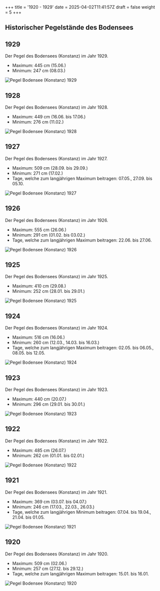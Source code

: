 +++
title = '1920 - 1929'
date = 2025-04-02T11:41:57Z
draft = false
weight = 5
+++

## Historischer Pegelstände des Bodensees

## 1929

Der Pegel des Bodensees (Konstanz) im Jahr 1929.

- Maximum: 445 cm (15.06.)
- Minimum: 247 cm (08.03.)

![Pegel Bodensee (Konstanz) 1929](/images/DE/graphs_historic/longterm_DE_1929.png)

## 1928

Der Pegel des Bodensees (Konstanz) im Jahr 1928.

- Maximum: 449 cm (16.06. bis 17.06.)
- Minimum: 276 cm (11.02.)

![Pegel Bodensee (Konstanz) 1928](/images/DE/graphs_historic/longterm_DE_1928.png)

## 1927

Der Pegel des Bodensees (Konstanz) im Jahr 1927.

- Maximum: 509 cm (28.09. bis 29.09.)
- Minimum: 271 cm (17.02.)
- Tage, welche zum langjährigen Maximum beitragen: 07.05., 27.09. bis 05.10.

![Pegel Bodensee (Konstanz) 1927](/images/DE/graphs_historic/longterm_DE_1927.png)

## 1926

Der Pegel des Bodensees (Konstanz) im Jahr 1926.

- Maximum: 555 cm (26.06.)
- Minimum: 291 cm (01.02. bis 03.02.)
- Tage, welche zum langjährigen Maximum beitragen: 22.06. bis 27.06.

![Pegel Bodensee (Konstanz) 1926](/images/DE/graphs_historic/longterm_DE_1926.png)

## 1925

Der Pegel des Bodensees (Konstanz) im Jahr 1925.

- Maximum: 410 cm (29.08.)
- Minimum: 252 cm (28.01. bis 29.01.)

![Pegel Bodensee (Konstanz) 1925](/images/DE/graphs_historic/longterm_DE_1925.png)

## 1924

Der Pegel des Bodensees (Konstanz) im Jahr 1924.

- Maximum: 516 cm (16.06.)
- Minimum: 260 cm (12.03., 14.03. bis 16.03.)
- Tage, welche zum langjährigen Maximum beitragen: 02.05. bis 06.05., 08.05. bis 12.05.

![Pegel Bodensee (Konstanz) 1924](/images/DE/graphs_historic/longterm_DE_1924.png)

## 1923

Der Pegel des Bodensees (Konstanz) im Jahr 1923.

- Maximum: 440 cm (20.07.)
- Minimum: 296 cm (29.01. bis 30.01.)

![Pegel Bodensee (Konstanz) 1923](/images/DE/graphs_historic/longterm_DE_1923.png)

## 1922

Der Pegel des Bodensees (Konstanz) im Jahr 1922.

- Maximum: 485 cm (26.07.)
- Minimum: 262 cm (01.01. bis 02.01.)

![Pegel Bodensee (Konstanz) 1922](/images/DE/graphs_historic/longterm_DE_1922.png)

## 1921

Der Pegel des Bodensees (Konstanz) im Jahr 1921.

- Maximum: 369 cm (03.07. bis 04.07.)
- Minimum: 246 cm (17.03., 22.03., 26.03.)
- Tage, welche zum langjährigen Minimum beitragen: 07.04. bis 19.04., 21.04. bis 01.05.

![Pegel Bodensee (Konstanz) 1921](/images/DE/graphs_historic/longterm_DE_1921.png)

## 1920

Der Pegel des Bodensees (Konstanz) im Jahr 1920.

- Maximum: 509 cm (02.06.)
- Minimum: 257 cm (27.12. bis 29.12.)
- Tage, welche zum langjährigen Maximum beitragen: 15.01. bis 16.01.

![Pegel Bodensee (Konstanz) 1920](/images/DE/graphs_historic/longterm_DE_1920.png)

